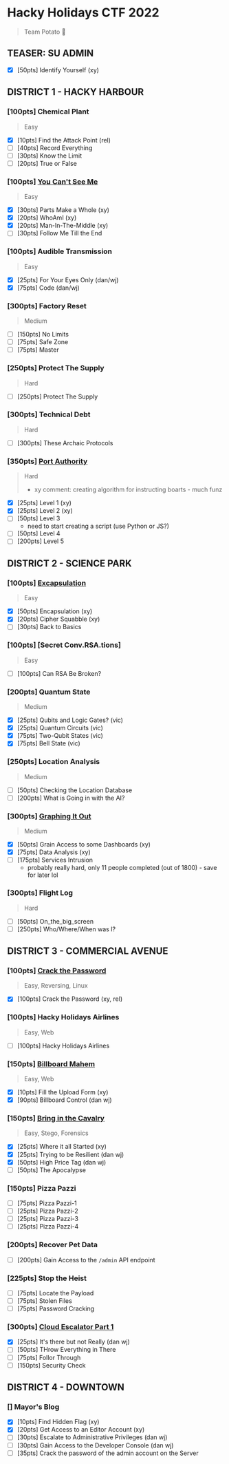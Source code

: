 # Hacky Holidays CTF 2022
> Team Potato 🥔

## TEASER: SU ADMIN
* [x] [50pts] Identify Yourself (xy)

## DISTRICT 1 - HACKY HARBOUR
### [100pts] Chemical Plant
> Easy
* [x] [10pts] Find the Attack Point (rel)
* [ ] [40pts] Record Everything
* [ ] [30pts] Know the Limit
* [ ] [20pts] True or False

### [100pts] [You Can't See Me](./district1/you_cant_see_me.md)
> Easy
* [x] [30pts] Parts Make a Whole (xy)
* [x] [20pts] WhoAmI (xy)
* [x] [20pts] Man-In-The-Middle (xy)
* [ ] [30pts] Follow Me Till the End

### [100pts] Audible Transmission
> Easy
* [x] [25pts] For Your Eyes Only (dan/wj)
* [x] [75pts] Code (dan/wj)

### [300pts] Factory Reset
> Medium
* [ ] [150pts] No Limits
* [ ] [75pts] Safe Zone
* [ ] [75pts] Master

### [250pts] Protect The Supply
> Hard
* [ ] [250pts] Protect The Supply

### [300pts] Technical Debt
> Hard
* [ ] [300pts] These Archaic Protocols

### [350pts] [Port Authority](./district1/port_authority.md)
> Hard
> * xy comment: creating algorithm for instructing boarts - much funz
* [x] [25pts] Level 1 (xy)
* [x] [25pts] Level 2 (xy)
* [ ] [50pts] Level 3
    * need to start creating a script (use Python or JS?)
* [ ] [50pts] Level 4
* [ ] [200pts] Level 5

## DISTRICT 2 - SCIENCE PARK
### [100pts] [Excapsulation](./district2/encapsulation.md)
> Easy
* [x] [50pts] Encapsulation (xy)
* [x] [20pts] Cipher Squabble (xy)
* [ ] [30pts] Back to Basics

### [100pts] [Secret Conv.RSA.tions]
> Easy
* [ ] [100pts] Can RSA Be Broken?

### [200pts] Quantum State
> Medium
* [x] [25pts] Qubits and Logic Gates? (vic)
* [x] [25pts] Quantum Circuits (vic)
* [x] [75pts] Two-Qubit States (vic)
* [x] [75pts] Bell State (vic)

### [250pts] Location Analysis
> Medium
* [ ] [50pts] Checking the Location Database
* [ ] [200pts] What is Going in with the AI?

### [300pts] [Graphing It Out](district2/graphing_it_out.md)
> Medium
* [x] [50pts] Grain Access to some Dashboards (xy)
* [x] [75pts] Data Analysis (xy)
* [ ] [175pts] Services Intrusion
    * probably really hard, only 11 people completed (out of 1800) - save for later lol

### [300pts] Flight Log
> Hard
* [ ] [50pts] On_the_big_screen
* [ ] [250pts] Who/Where/When was I?

## DISTRICT 3 - COMMERCIAL AVENUE

### [100pts] [Crack the Password](district3/crack_the_password.md)
> Easy, Reversing, Linux
- [x] [100pts] Crack the Password (xy, rel)

### [100pts] Hacky Holidays Airlines
> Easy, Web
- [ ] [100pts] Hacky Holidays Airlines

### [150pts] [Billboard Mahem](./district3/billboard_mahem.md)
> Easy, Web
- [x] [10pts] Fill the Upload Form (xy)
- [x] [90pts] Billboard Control (dan wj)

### [150pts] [Bring in the Cavalry](district3/bring_in_the_cavalry.md)
> Easy, Stego, Forensics
- [x] [25pts] Where it all Started (xy)
- [x] [25pts] Trying to be Resilient (dan wj)
- [x] [50pts] High Price Tag (dan wj)
- [ ] [50pts] The Apocalypse

### [150pts] Pizza Pazzi
- [ ] [75pts] Pizza Pazzi-1
- [ ] [25pts] Pizza Pazzi-2
- [ ] [25pts] Pizza Pazzi-3
- [ ] [25pts] Pizza Pazzi-4

### [200pts] Recover Pet Data
- [ ] [200pts] Gain Access to the `/admin` API endpoint

### [225pts] Stop the Heist
- [ ] [75pts] Locate the Payload
- [ ] [75pts] Stolen Files
- [ ] [75pts] Password Cracking

### [300pts] [Cloud Escalator Part 1](district3/cloud.md)
- [x] [25pts] It's there but not Really (dan wj)
- [ ] [50pts] THrow Everything in There
- [ ] [75pts] Follor Through
- [ ] [150pts] Security Check

## DISTRICT 4 - DOWNTOWN

### [] Mayor's Blog
- [x] [10pts] Find Hidden Flag (xy)
- [x] [20pts] Get Access to an Editor Account (xy)
- [ ] [30pts] Escalate to Administrative Privileges (dan wj)
- [ ] [30pts] Gain Access to the Developer Console (dan wj)
- [ ] [35pts] Crack the password of the admin account on the Server
